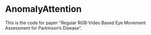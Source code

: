 # AnomalyAttention
This is the code for paper "Regular RGB-Video Based Eye Movement Assessment for Parkinson’s Disease". 
